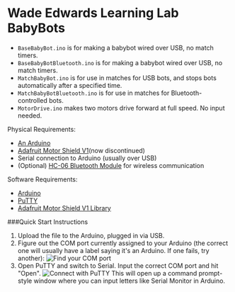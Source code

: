 # Wade Edwards Learning Lab BabyBots

 * ``BaseBabyBot.ino`` is for making a babybot wired over USB, no match timers.
 * ``BaseBabyBotBluetooth.ino`` is for making a babybot wired over USB, no match timers.
 * ``MatchBabyBot.ino`` is for use in matches for USB bots, and stops bots automatically after a specified time.
 * ``MatchBabyBotBluetooth.ino`` is for use in matches for Bluetooth-controlled bots.
 * ``MotorDrive.ino`` makes two motors drive forward at full speed. No input needed.

Physical Requirements:
 * [An Arduino](https://www.arduino.cc/)
 * [Adafruit Motor Shield V1](https://www.adafruit.com/product/81)(now discontinued)
 * Serial connection to Arduino (usually over USB)
 * (Optional) [HC-06 Bluetooth Module](https://www.amazon.com/Pass-Through-Communication-Compatible-Atomic-Market/dp/B00TNOO438) for wireless communication

Software Requirements:
 * [Arduino](https://www.arduino.cc/en/Main/Software)
 * [PuTTY](https://www.chiark.greenend.org.uk/~sgtatham/putty/latest.html)
 * [Adafruit Motor Shield V1 Library](https://github.com/adafruit/Adafruit-Motor-Shield-library)

###Quick Start Instructions
1. Upload the file to the Arduino, plugged in via USB.
2. Figure out the COM port currently assigned to your Arduino (the correct one will usually have a label saying it's an Arduino. If one fails, try another):
![Find your COM port](http://oi67.tinypic.com/2njhrx5.jpg)
3. Open PuTTY and switch to Serial. Input the correct COM port and hit "Open".
![Connect with PuTTY](http://i67.tinypic.com/2njhrx5.jpg)
This will open up a command prompt-style window where you can input letters like Serial Monitor in Arduino.